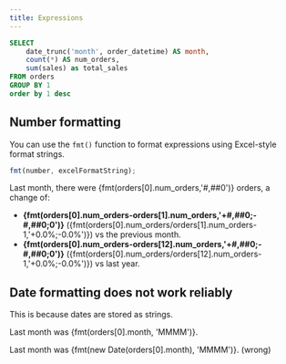```yaml
---
title: Expressions
---
```


<script>
    import {format as ssfFmt} from 'ssf'
</script>

```sql orders
SELECT
    date_trunc('month', order_datetime) AS month,
    count(*) AS num_orders,
    sum(sales) as total_sales
FROM orders
GROUP BY 1
order by 1 desc
```

## Number formatting

You can use the `fmt()` function to format expressions using Excel-style format strings.

```javascript
fmt(number, excelFormatString);
```

Last month, there were {fmt(orders[0].num_orders,'#,##0')} orders, a change of:

- **{fmt(orders[0].num_orders-orders[1].num_orders,'+#,##0;-#,##0;0')}** ({fmt(orders[0].num_orders/orders[1].num_orders-1,'+0.0%;-0.0%')}) vs the previous month.
- **{fmt(orders[0].num_orders-orders[12].num_orders,'+#,##0;-#,##0;0')}** ({fmt(orders[0].num_orders/orders[12].num_orders-1,'+0.0%;-0.0%')}) vs last year.

## Date formatting does not work reliably

This is because dates are stored as strings.

Last month was {fmt(orders[0].month, 'MMMM')}.

Last month was {fmt(new Date(orders[0].month), 'MMMM')}. (wrong)
